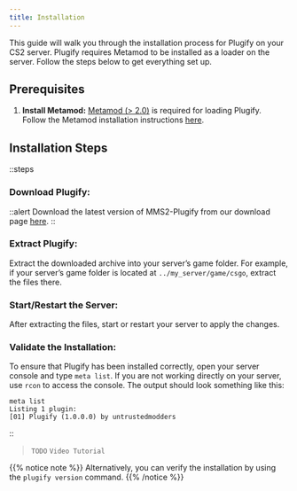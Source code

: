 ```yaml
---
title: Installation
---
```


This guide will walk you through the installation process for Plugify on your CS2 server. Plugify requires Metamod to be installed as a loader on the server. Follow the steps below to get everything set up.

## Prerequisites

1. **Install Metamod:**
   [Metamod (> 2.0)](https://www.sourcemm.net/downloads.php/?branch=master) is required for loading Plugify.   
   Follow the Metamod installation instructions [here](/general/metamod/installation).

## Installation Steps

::steps
  ### **Download Plugify:**
  ::alert
  Download the latest version of MMS2-Plugify from our download page [here](https://github.com/untrustedmodders/mms2-plugify).
  ::

  ### **Extract Plugify:**

  Extract the downloaded archive into your server’s game folder. For example, if your server’s game folder is located at `../my_server/game/csgo`, extract the files there.

  ### **Start/Restart the Server:**

  After extracting the files, start or restart your server to apply the changes.

  ### **Validate the Installation:**
  To ensure that Plugify has been installed correctly, open your server console and type `meta list`. If you are not working directly on your server, use `rcon` to access the console. The output should look something like this:
   ```shell
   meta list
   Listing 1 plugin:
   [01] Plugify (1.0.0.0) by untrustedmodders
   ```
::

<!-- 1. **Download Plugify:**
   Download the latest version of MMS2-Plugify from our download page [here](https://github.com/untrustedmodders/mms2-plugify).

2. **Extract Plugify:**
   Extract the downloaded archive into your server’s game folder. For example, if your server’s game folder is located at `../my_server/game/csgo`, extract the files there.

3. **Start/Restart the Server:**
   After extracting the files, start or restart your server to apply the changes.

4. **Validate the Installation:**
   To ensure that Plugify has been installed correctly, open your server console and type `meta list`. If you are not working directly on your server, use `rcon` to access the console. The output should look something like this:
 -->

> `TODO` `Video Tutorial`

{{% notice note %}}
Alternatively, you can verify the installation by using the `plugify version` command.
{{% /notice %}}